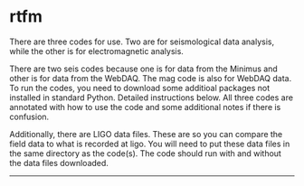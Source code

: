 # rtfm

There are three codes for use. Two are for seismological data analysis, while the other is for electromagnetic analysis.


There are two seis codes because one is for data from the Minimus and other is for data from the WebDAQ. The mag code is also for WebDAQ data.
To run the codes, you need to download some additioal packages not installed in standard Python. Detailed instructions below.
All three codes are annotated with how to use the code and some additional notes if there is confusion.


Additionally, there are LIGO data files. These are so you can compare the field data to what is recorded at ligo. You will need to put these data files in the same directory as the code(s). The code should run with and without the data files downloaded.

------------------------------------------------------------------------------------------------------
